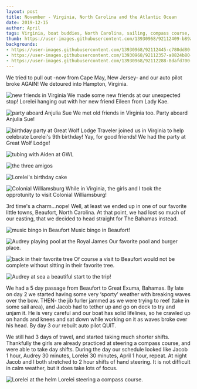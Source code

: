 ```yaml
---
layout: post
title: November - Virginia, North Carolina and the Atlantic Ocean
date: 2019-12-15
author: April 
tags: Virginia, boat buddies, North Carolina, sailing, compass course, Bahamas 
thumb: https://user-images.githubusercontent.com/13930968/92112409-b89a2b00-edbb-11ea-8c1a-99f42575e16c.jpeg
backgrounds:
- https://user-images.githubusercontent.com/13930968/92112445-c780dd80-edbb-11ea-9e98-d0aaf7a67dc7.jpeg
- https://user-images.githubusercontent.com/13930968/92112357-a8824b80-edbb-11ea-979f-e5d82b903c3c.jpeg
- https://user-images.githubusercontent.com/13930968/92112288-8dafd700-edbb-11ea-96f8-fae57921f076.jpeg
---
```


We tried to pull out -now from Cape May, New Jersey- and our auto pilot broke AGAIN! We detoured into Hampton, Virginia.

![new friends in Virginia](https://user-images.githubusercontent.com/13930968/92112389-b20bb380-edbb-11ea-92bd-3419875be249.jpeg)
We made some new friends at our unexpected stop! Lorelei hanging out with her new friend Eileen from Lady Kae. 

![party aboard Anjulia Sue](https://user-images.githubusercontent.com/13930968/92112452-cbacfb00-edbb-11ea-8dcc-065b4f0f5140.jpeg)
We met old friends in Virginia too. Party aboard Anjulia Sue! 

![birthday party at Great Wolf Lodge](https://user-images.githubusercontent.com/13930968/92112421-bfc13900-edbb-11ea-9f83-131a0a3c086f.jpeg)
Traveler joined us in Virginia to help celebrate Lorelei's 9th birthday! Yay, for good friends! We had the party at Great Wolf Lodge! 

![tubing with Aiden at GWL](https://user-images.githubusercontent.com/13930968/92112416-be900c00-edbb-11ea-8472-6b738aa9de6c.jpeg)

![the three amigos](https://user-images.githubusercontent.com/13930968/92112455-ccde2800-edbb-11ea-9f57-fc20eb6c9d3c.jpeg)

![Lorelei's birthday cake](https://user-images.githubusercontent.com/13930968/92112409-b89a2b00-edbb-11ea-8c1a-99f42575e16c.jpeg)

![Colonial Williamsburg](https://user-images.githubusercontent.com/13930968/92112445-c780dd80-edbb-11ea-9e98-d0aaf7a67dc7.jpeg)
While in Virginia, the girls and I took the opprotunity to visit Colonial Williamsburg! 

3rd time's a charm…nope! Well, at least we ended up in one of our favorite little towns, Beaufort, North Carolina. At that point, we had lost so much of our easting, that we decided to head straight for The Bahamas instead. 

![music bingo in Beaufort](https://user-images.githubusercontent.com/13930968/92112311-97393f00-edbb-11ea-8308-9cf89bd7c114.jpeg)
Music bingo in Beaufort! 

![Audrey playing pool at the Royal James](https://user-images.githubusercontent.com/13930968/92112348-a4562e00-edbb-11ea-8929-22f7957b9a9d.jpeg)
Our favorite pool and burger place. 

![back in their favorite tree](https://user-images.githubusercontent.com/13930968/92112357-a8824b80-edbb-11ea-979f-e5d82b903c3c.jpeg)
Of course a visit to Beaufort would not be complete without sitting in their favorite tree. 

![Audrey at sea](https://user-images.githubusercontent.com/13930968/92112288-8dafd700-edbb-11ea-96f8-fae57921f076.jpeg)
a beautiful start to the trip! 

We had a 5 day passage from Beaufort to Great Exuma, Bahamas. By late on day 2 we started having some very ‘sporty’ weather with breaking waves over the bow. THEN- the jib furler jammed as we were trying to reef (take in some sail area), and Jacob had to tether up and go on deck to try and unjam it. He is very careful and our boat has solid lifelines, so he crawled up on hands and knees and sat down while working on it as waves broke over his head. By day 3 our rebuilt auto pilot QUIT. 

We still had 3 days of travel, and started taking much shorter shifts. Thankfully the girls are already practiced at steering a compass course, and were able to take day shifts. During the day our schedule looked like Jacob 1 hour, Audrey 30 minutes, Lorelei 30 minutes, April 1 hour, repeat. At night Jacob and I both stretched to 2 hour shifts of hand steering. It is not difficult in calm weather, but it does take lots of focus.

![Lorelei at the helm](https://user-images.githubusercontent.com/13930968/92112333-9e604d00-edbb-11ea-9e51-4c051ff5c732.jpeg)
Lorelei steering a compass course. 
